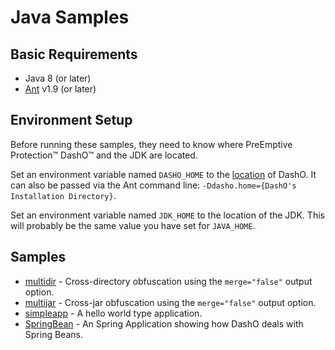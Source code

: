 # Java Samples

## Basic Requirements

* Java 8 (or later)
* [Ant](http://ant.apache.org) v1.9 (or later)

## Environment Setup

Before running these samples, they need to know where PreEmptive Protection™ DashO™ and the JDK are located.

Set an environment variable named `DASHO_HOME` to the [location](https://www.preemptive.com/dasho/pro/userguide/en/getting_started_first.html#install_dir) of DashO.
It can also be passed via the Ant command line: `-Ddasho.home={DashO's Installation Directory}`.

Set an environment variable named `JDK_HOME` to the location of the JDK.  This will probably be the same value you have set for `JAVA_HOME`.

## Samples

* [multidir](multidir) - Cross-directory obfuscation using the `merge="false"` output option.
* [multijar](multijar) - Cross-jar obfuscation using the `merge="false"` output option.
* [simpleapp](simpleapp) - A hello world type application.
* [SpringBean](SpringBean) - An Spring Application showing how DashO deals with Spring Beans.
